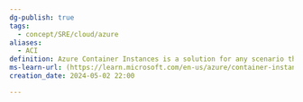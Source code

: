 ```yaml
---
dg-publish: true
tags:
  - concept/SRE/cloud/azure
aliases:
  - ACI
definition: Azure Container Instances is a solution for any scenario that can operate in isolated containers, without orchestration.
ms-learn-url: (https://learn.microsoft.com/en-us/azure/container-instances/)
creation_date: 2024-05-02 22:00

---
```


